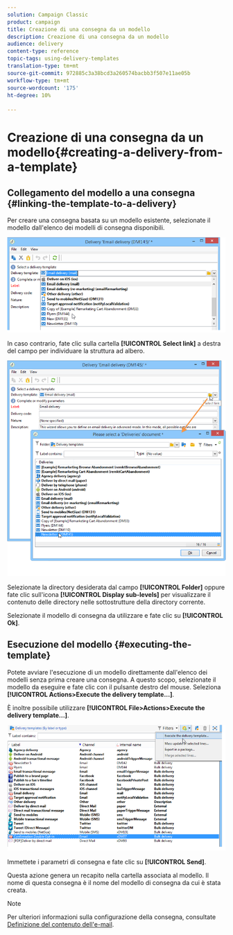 ```yaml
---
solution: Campaign Classic
product: campaign
title: Creazione di una consegna da un modello
description: Creazione di una consegna da un modello
audience: delivery
content-type: reference
topic-tags: using-delivery-templates
translation-type: tm+mt
source-git-commit: 972885c3a38bcd3a260574bacbb3f507e11ae05b
workflow-type: tm+mt
source-wordcount: '175'
ht-degree: 10%

---
```



# Creazione di una consegna da un modello{#creating-a-delivery-from-a-template}

## Collegamento del modello a una consegna {#linking-the-template-to-a-delivery}

Per creare una consegna basata su un modello esistente, selezionate il modello dall&#39;elenco dei modelli di consegna disponibili.

![](assets/s_ncs_user_wizard_select_template.png)

In caso contrario, fate clic sulla cartella **[!UICONTROL Select link]** a destra del campo per individuare la struttura ad albero.

![](assets/s_ncs_user_wizard_choose_link.png)

Selezionate la directory desiderata dal campo **[!UICONTROL Folder]** oppure fate clic sull&#39;icona **[!UICONTROL Display sub-levels]** per visualizzare il contenuto delle directory nelle sottostrutture della directory corrente.

Selezionate il modello di consegna da utilizzare e fate clic su **[!UICONTROL Ok]**.

## Esecuzione del modello {#executing-the-template}

Potete avviare l&#39;esecuzione di un modello direttamente dall&#39;elenco dei modelli senza prima creare una consegna. A questo scopo, selezionate il modello da eseguire e fate clic con il pulsante destro del mouse. Seleziona **[!UICONTROL Actions>Execute the delivery template...]**.

È inoltre possibile utilizzare **[!UICONTROL File>Actions>Execute the delivery template...]**.

![](assets/s_ncs_user_template_execute_menu.png)

Immettete i parametri di consegna e fate clic su **[!UICONTROL Send]**.

Questa azione genera un recapito nella cartella associata al modello. Il nome di questa consegna è il nome del modello di consegna da cui è stata creata.

>[!NOTE]
>
>Per ulteriori informazioni sulla configurazione della consegna, consultate [Definizione del contenuto dell&#39;e-mail](../../delivery/using/defining-the-email-content.md).
